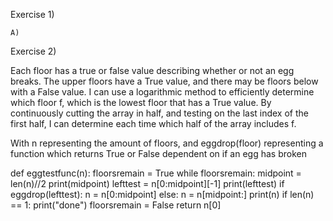 Exercise 1)

    A)
    

Exercise 2)

Each floor has a true or false value describing whether or not an egg breaks. The upper floors have a True value, and there may be floors below with a False value. I can use a logarithmic method to efficiently determine which floor f, which is the lowest floor that has a True value. By continuously cutting the array in half, and testing on the last index of the first half, I can determine each time which half of the array includes f.

With n representing the amount of floors,
and eggdrop(floor) representing a function which returns True or False dependent on if an egg has broken

def eggtestfunc(n):
    floorsremain = True
    while floorsremain:
        midpoint = len(n)//2
        print(midpoint)
        lefttest = n[0:midpoint][-1]
        print(lefttest)
        if eggdrop(lefttest):
            n = n[0:midpoint]
        else:
            n = n[midpoint:]
        print(n)
        if len(n) == 1:
          print("done")
          floorsremain = False
    return n[0]